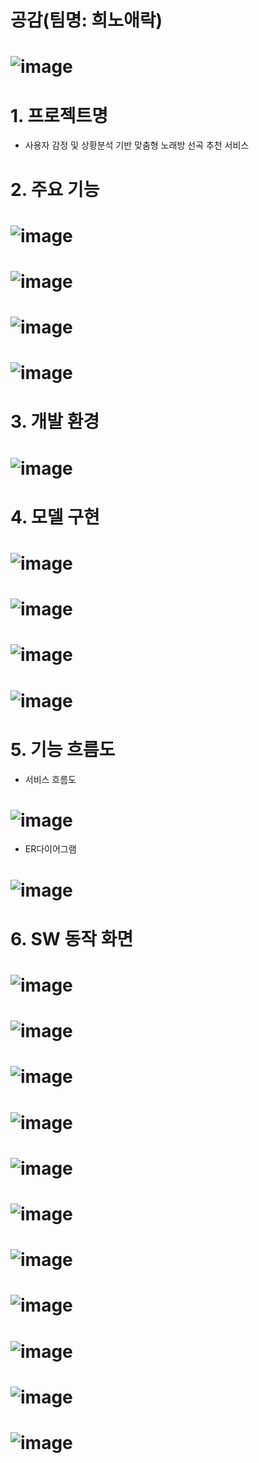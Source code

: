 # 공감(팀명: 희노애락)
# ![image](https://user-images.githubusercontent.com/106286428/196367928-81eaa4b6-6ce2-4160-b864-d05de6cb4e93.png)
# 1. 프로젝트명
- 사용자 감정 및 상황분석 기반 맞춤형 노래방 선곡 추천 서비스
# 2. 주요 기능

# ![image](https://user-images.githubusercontent.com/106286428/196369332-c82a7838-1c8a-4cfa-ad40-8aca17bfb5bc.png)
# ![image](https://user-images.githubusercontent.com/106286428/196369522-420b2923-564d-4ee1-9b43-fad5c2ef05cc.png)
# ![image](https://user-images.githubusercontent.com/106286428/196369586-4598ee46-56f1-4854-adf4-07b40fd0c096.png)
# ![image](https://user-images.githubusercontent.com/106286428/196369649-650d54ce-bd88-41ec-99b7-338d559ac7a6.png)
# 3. 개발 환경
# ![image](https://user-images.githubusercontent.com/106286428/196371483-16f2c256-51b9-4df7-a267-2fd01c941f3e.png)
# 4. 모델 구현
# ![image](https://user-images.githubusercontent.com/106286428/196372457-0a5b11e8-4c23-4919-b50f-4fe3ede3bf1f.png)
# ![image](https://user-images.githubusercontent.com/106286428/196372508-fa08c66e-f80d-42b7-be06-59558da4fa27.png)
# ![image](https://user-images.githubusercontent.com/106286428/196372560-3cdce46f-d9d0-4a79-828c-a02b52354de8.png)
# ![image](https://user-images.githubusercontent.com/106286428/196372616-c301fba6-8a3d-486c-a598-909ef33f37cb.png)
# 5. 기능 흐름도
- 서비스 흐름도
# ![image](https://user-images.githubusercontent.com/106286428/196374709-68cb532d-bd85-422d-88d8-8b30b02834c1.png)
- ER다이어그램
# ![image](https://user-images.githubusercontent.com/106286428/196373047-97e73ff9-63de-4bbf-95e8-ac39af9ec565.png)
# 6. SW 동작 화면
# ![image](https://user-images.githubusercontent.com/106286428/196374889-14634509-eb92-4b04-962b-92c1ec29c41a.png)
# ![image](https://user-images.githubusercontent.com/106286428/196375053-f24c1735-90b6-4ff9-a966-ff7f48c8ffa3.png)
# ![image](https://user-images.githubusercontent.com/106286428/196375127-2e3ecf6c-e162-4dc8-bc20-4c64d85527ab.png)
# ![image](https://user-images.githubusercontent.com/106286428/196375242-6654d6c9-0ae1-47e8-b13d-32a5948774d2.png)
# ![image](https://user-images.githubusercontent.com/106286428/196375315-99e24f0b-d1e4-4532-900b-f27f9f28b9cd.png)
# ![image](https://user-images.githubusercontent.com/106286428/196375386-cc92b939-75d3-43f7-8575-ae8caba2e71d.png)
# ![image](https://user-images.githubusercontent.com/106286428/196375441-789ed33a-4fa3-4494-a34d-aded1e2600a3.png)
# ![image](https://user-images.githubusercontent.com/106286428/196375519-2822b35e-080c-4a79-8de1-be40d3924bb7.png)
# ![image](https://user-images.githubusercontent.com/106286428/196375562-9810115f-59cc-4b67-9075-5d0b5cb551f3.png)
# ![image](https://user-images.githubusercontent.com/106286428/196375633-0349efdb-7ea0-456f-b268-c7b47b635e42.png)
# ![image](https://user-images.githubusercontent.com/106286428/196375690-1e66d79f-171a-4a48-a526-e02fbeaf90e5.png)
